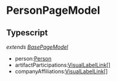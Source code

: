 # PersonPageModel
## Typescript
*extends [BasePageModel](/Docs/src/app/models/pages/BasePageModel.md)*
- person:[Person](/Docs/src/app/models/Person.md)
- artifactParticipations:[VisualLabelLink[]](/Docs/src/app/models/VisualLabelLink.md)
- companyAffiliations:[VisualLabelLink[]](/Docs/src/app/models/VisualLabelLink.md)